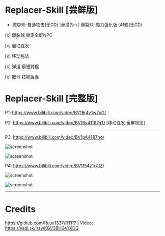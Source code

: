 # Replacer-Skill [尝鲜版]

- 魔导师-普通攻击(无CD) [替换为->] 爆裂球-魔力强化版 (4球)(无CD)

[x] 爆裂球 锁定全屏NPC

[x] 自动连发

[x] 移动施法

[x] 弹道 最短射程

[x] 取消 技能后摇

# Replacer-Skill [完整版]

P1: https://www.bilibili.com/video/BV1Br4y1w7xG/

P2: https://www.bilibili.com/video/BV1Rv41167gT/  [移动连发 全屏锁定]

---

P3: https://www.bilibili.com/video/BV1pA411j7ho/

![screenshot](https://github.com/tera-mod/Replacer-Skill-Alpha/blob/main/sample/01.png)

![screenshot](https://github.com/tera-mod/Replacer-Skill-Alpha/blob/main/sample/02.png)

P4: https://www.bilibili.com/video/BV1154y1r7JZ/

![screenshot](https://github.com/tera-mod/Replacer-Skill-Alpha/blob/main/sample/03.png)

![screenshot](https://github.com/tera-mod/Replacer-Skill-Alpha/blob/main/sample/04.png)

---

# Credits

https://github.com/Ruuv1337/RTP7 | Video: https://yadi.sk/i/zwKGV3BHGVrXDQ
